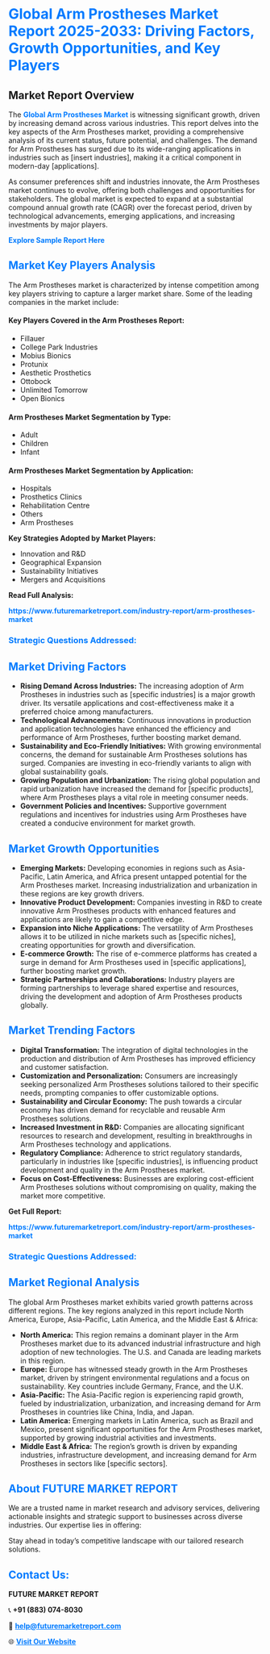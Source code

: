 <h1 style="color: #007BFF;">Global Arm Prostheses Market Report 2025-2033: Driving Factors, Growth Opportunities, and Key Players</h1>

<section id="overview">
<h2>Market Report Overview</h2>
<p>The <a href="https://www.futuremarketreport.com/industry-report/arm-prostheses-market" style="color: #007BFF; text-decoration: none;"><strong>Global Arm Prostheses Market</strong></a> is witnessing significant growth, driven by increasing demand across various industries. This report delves into the key aspects of the Arm Prostheses market, providing a comprehensive analysis of its current status, future potential, and challenges. The demand for Arm Prostheses has surged due to its wide-ranging applications in industries such as [insert industries], making it a critical component in modern-day [applications].</p>
<p>As consumer preferences shift and industries innovate, the Arm Prostheses market continues to evolve, offering both challenges and opportunities for stakeholders. The global market is expected to expand at a substantial compound annual growth rate (CAGR) over the forecast period, driven by technological advancements, emerging applications, and increasing investments by major players.</p>
</section>

<section id="overview">
<p><a href="https://www.futuremarketreport.com/request-sample/reportId=123544" style="color: #007BFF; text-decoration: none;"><strong>Explore Sample Report Here</strong></a></p>
</section>

<section id="key-players">
<h2 style="color: #007BFF;">Market Key Players Analysis</h2>
<p>The Arm Prostheses market is characterized by intense competition among key players striving to capture a larger market share. Some of the leading companies in the market include:</p>
<h4>Key Players Covered in the Arm Prostheses Report:</h4>
<ul><li>Fillauer</li><li>College Park Industries</li><li>Mobius Bionics</li><li>Protunix</li><li>Aesthetic Prosthetics</li><li>Ottobock</li><li>Unlimited Tomorrow</li><li>Open Bionics</li></ul>
<h4>Arm Prostheses Market Segmentation by Type:</h4>
<ul><li>Adult</li><li>Children</li><li>Infant</li></ul>

<h4>Arm Prostheses Market Segmentation by Application:</h4>
<ul><li>Hospitals</li><li>Prosthetics Clinics</li><li>Rehabilitation Centre</li><li>Others</li><li>Arm Prostheses</li></ul>
<p><strong>Key Strategies Adopted by Market Players:</strong></p>
<ul>
<li>Innovation and R&D</li>
<li>Geographical Expansion</li>
<li>Sustainability Initiatives</li>
<li>Mergers and Acquisitions</li>
</ul>
</section>

<section>
<p><strong>Read Full Analysis: </strong></p><a href="https://www.futuremarketreport.com/industry-report/arm-prostheses-market" style="color: #007BFF; text-decoration: none;"><strong>https://www.futuremarketreport.com/industry-report/arm-prostheses-market</strong></a>
<h3 style="color: #007BFF;">Strategic Questions Addressed:</h3>
</section>

<section id="driving-factors">
<h2 style="color: #007BFF;">Market Driving Factors</h2>
<ul>
<li><strong>Rising Demand Across Industries:</strong> The increasing adoption of Arm Prostheses in industries such as [specific industries] is a major growth driver. Its versatile applications and cost-effectiveness make it a preferred choice among manufacturers.</li>
<li><strong>Technological Advancements:</strong> Continuous innovations in production and application technologies have enhanced the efficiency and performance of Arm Prostheses, further boosting market demand.</li>
<li><strong>Sustainability and Eco-Friendly Initiatives:</strong> With growing environmental concerns, the demand for sustainable Arm Prostheses solutions has surged. Companies are investing in eco-friendly variants to align with global sustainability goals.</li>
<li><strong>Growing Population and Urbanization:</strong> The rising global population and rapid urbanization have increased the demand for [specific products], where Arm Prostheses plays a vital role in meeting consumer needs.</li>
<li><strong>Government Policies and Incentives:</strong> Supportive government regulations and incentives for industries using Arm Prostheses have created a conducive environment for market growth.</li>
</ul>
</section>

<section id="growth-opportunities">
<h2 style="color: #007BFF;">Market Growth Opportunities</h2>
<ul>
<li><strong>Emerging Markets:</strong> Developing economies in regions such as Asia-Pacific, Latin America, and Africa present untapped potential for the Arm Prostheses market. Increasing industrialization and urbanization in these regions are key growth drivers.</li>
<li><strong>Innovative Product Development:</strong> Companies investing in R&D to create innovative Arm Prostheses products with enhanced features and applications are likely to gain a competitive edge.</li>
<li><strong>Expansion into Niche Applications:</strong> The versatility of Arm Prostheses allows it to be utilized in niche markets such as [specific niches], creating opportunities for growth and diversification.</li>
<li><strong>E-commerce Growth:</strong> The rise of e-commerce platforms has created a surge in demand for Arm Prostheses used in [specific applications], further boosting market growth.</li>
<li><strong>Strategic Partnerships and Collaborations:</strong> Industry players are forming partnerships to leverage shared expertise and resources, driving the development and adoption of Arm Prostheses products globally.</li>
</ul>
</section>

<section id="trending-factors">
<h2 style="color: #007BFF;">Market Trending Factors</h2>
<ul>
<li><strong>Digital Transformation:</strong> The integration of digital technologies in the production and distribution of Arm Prostheses has improved efficiency and customer satisfaction.</li>
<li><strong>Customization and Personalization:</strong> Consumers are increasingly seeking personalized Arm Prostheses solutions tailored to their specific needs, prompting companies to offer customizable options.</li>
<li><strong>Sustainability and Circular Economy:</strong> The push towards a circular economy has driven demand for recyclable and reusable Arm Prostheses solutions.</li>
<li><strong>Increased Investment in R&D:</strong> Companies are allocating significant resources to research and development, resulting in breakthroughs in Arm Prostheses technology and applications.</li>
<li><strong>Regulatory Compliance:</strong> Adherence to strict regulatory standards, particularly in industries like [specific industries], is influencing product development and quality in the Arm Prostheses market.</li>
<li><strong>Focus on Cost-Effectiveness:</strong> Businesses are exploring cost-efficient Arm Prostheses solutions without compromising on quality, making the market more competitive.</li>
</ul>
</section>

<section>
<p><strong>Get Full Report: </strong></p><a href="https://www.futuremarketreport.com/industry-report/arm-prostheses-market" style="color: #007BFF; text-decoration: none;"><strong>https://www.futuremarketreport.com/industry-report/arm-prostheses-market</strong></a>
<h3 style="color: #007BFF;">Strategic Questions Addressed:</h3>
</section>


<section id="regional-analysis">
<h2 style="color: #007BFF;">Market Regional Analysis</h2>
<p>The global Arm Prostheses market exhibits varied growth patterns across different regions. The key regions analyzed in this report include North America, Europe, Asia-Pacific, Latin America, and the Middle East & Africa:</p>
<ul>
<li><strong>North America:</strong> This region remains a dominant player in the Arm Prostheses market due to its advanced industrial infrastructure and high adoption of new technologies. The U.S. and Canada are leading markets in this region.</li>
<li><strong>Europe:</strong> Europe has witnessed steady growth in the Arm Prostheses market, driven by stringent environmental regulations and a focus on sustainability. Key countries include Germany, France, and the U.K.</li>
<li><strong>Asia-Pacific:</strong> The Asia-Pacific region is experiencing rapid growth, fueled by industrialization, urbanization, and increasing demand for Arm Prostheses in countries like China, India, and Japan.</li>
<li><strong>Latin America:</strong> Emerging markets in Latin America, such as Brazil and Mexico, present significant opportunities for the Arm Prostheses market, supported by growing industrial activities and investments.</li>
<li><strong>Middle East & Africa:</strong> The region’s growth is driven by expanding industries, infrastructure development, and increasing demand for Arm Prostheses in sectors like [specific sectors].</li>
</ul>
</section>

<footer>
<h2 style="color: #007BFF;">About FUTURE MARKET REPORT</h2>
<p>We are a trusted name in market research and advisory services, delivering actionable insights and strategic support to businesses across diverse industries. Our expertise lies in offering:</p>

<p>Stay ahead in today’s competitive landscape with our tailored research solutions.</p>

<h2 style="color: #007BFF;">Contact Us:</h2>
<p><strong>FUTURE MARKET REPORT</strong></p>
<p>📞 <strong>+91 (883) 074-8030</strong></p>
<p>📧 <strong><a href="mailto:help@futuremarketreport.com" style="color: #007BFF;">help@futuremarketreport.com</a></strong></p>
<p>🌐 <strong><a href="https://www.futuremarketreport.com/" style="color: #007BFF;">Visit Our Website</a></strong></p>
</footer>